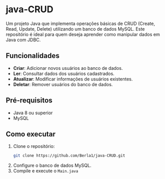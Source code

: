 # java-CRUD

Um projeto Java que implementa operações básicas de CRUD (Create, Read, Update, Delete) utilizando um banco de dados MySQL. Este repositório é ideal para quem deseja aprender como manipular dados em Java com JDBC.

## Funcionalidades

- **Criar**: Adicionar novos usuários ao banco de dados.
- **Ler**: Consultar dados dos usuários cadastrados.
- **Atualizar**: Modificar informações de usuários existentes.
- **Deletar**: Remover usuários do banco de dados.

## Pré-requisitos

- Java 8 ou superior
- MySQL

## Como executar

1. Clone o repositório:
   ```bash
   git clone https://github.com/Berla1/java-CRUD.git
2. Configure o banco de dados MySQL.
3. Compile e execute o `Main.java`
